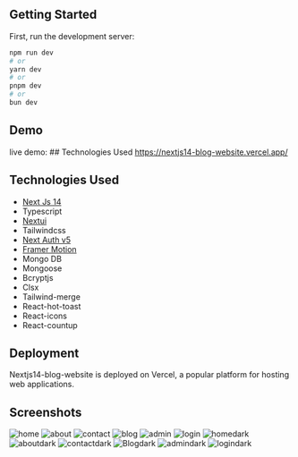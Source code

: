 ## Getting Started

First, run the development server:

```bash
npm run dev
# or
yarn dev
# or
pnpm dev
# or
bun dev
```

## Demo

live demo: ## Technologies Used https://nextjs14-blog-website.vercel.app/

##  Technologies Used

 - [Next Js 14](https://nextjs.org/)
 - Typescript
 - [Nextui](https://nextui.org/)
 - Tailwindcss
 - [Next Auth v5](https://authjs.dev/guides/upgrade-to-v5)
 - [Framer Motion](https://www.framer.com/motion/)
 - Mongo DB
 - Mongoose
 - Bcryptjs
 - Clsx
 - Tailwind-merge
 - React-hot-toast
 - React-icons
 - React-countup
 
  ## Deployment

Nextjs14-blog-website is deployed on Vercel, a popular platform for hosting web applications.
## Screenshots
![home](https://github.com/sahibibadov/Nextjs14-blog-website/assets/117587344/23a5a92d-61d4-4452-a6e4-7fce82a1c699)
![about](https://github.com/sahibibadov/Nextjs14-blog-website/assets/117587344/c503839d-d75f-46f7-add9-4d7ba0a3cf73)
![contact](https://github.com/sahibibadov/Nextjs14-blog-website/assets/117587344/928c4acb-e338-4d61-870d-c50e041489f2)
![blog](https://github.com/sahibibadov/Nextjs14-blog-website/assets/117587344/c2bea574-0a8f-4ae8-8341-14518e595bf2)
![admin](https://github.com/sahibibadov/Nextjs14-blog-website/assets/117587344/a90ce433-429e-4bee-9ab8-2080de733b84)
![login](https://github.com/sahibibadov/Nextjs14-blog-website/assets/117587344/52ccb720-7c95-4ca9-a1b4-a0b2399c8043)
![homedark](https://github.com/sahibibadov/Nextjs14-blog-website/assets/117587344/d404cc6f-df15-4cc2-8e80-cf4618446913)
![aboutdark](https://github.com/sahibibadov/Nextjs14-blog-website/assets/117587344/17ed7e87-fa69-4882-a09f-93e28a0cd53d)
![contactdark](https://github.com/sahibibadov/Nextjs14-blog-website/assets/117587344/aa8f2f90-c24d-448b-9246-f6afd71f1f36)
![Blogdark](https://github.com/sahibibadov/Nextjs14-blog-website/assets/117587344/24c482c0-d7dc-4ca3-9be7-440c28342142)
![admindark](https://github.com/sahibibadov/Nextjs14-blog-website/assets/117587344/83311988-2c4f-49b9-b86a-2eecf792b8d3)
![logindark](https://github.com/sahibibadov/Nextjs14-blog-website/assets/117587344/07e21a62-45eb-4422-8903-a1c60dd413e0)

